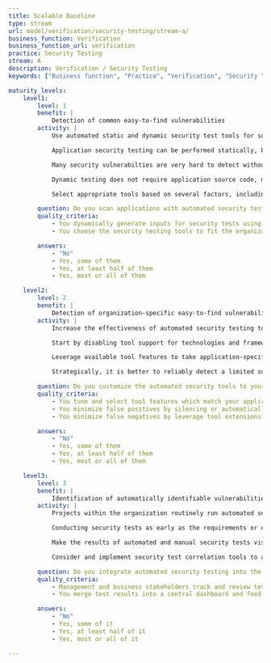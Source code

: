 ```yaml
---
title: Scalable Baseline
type: stream
url: model/verification/security-testing/stream-a/
business_function: Verification
business_function_url: verification
practice: Security Testing
stream: A
description: Verification / Security Testing
keywords: ["Business function", "Practice", "Verification", "Security Testing"]

maturity_levels:
    level1:
        level: 1
        benefit: |
            Detection of common easy-to-find vulnerabilities
        activity: |
            Use automated static and dynamic security test tools for software, resulting in more efficient security testing and higher quality results. Progressively increase the frequency of security tests and extend code coverage.

            Application security testing can be performed statically, by inspecting an application's source code without running it, or dynamically by simply observing the application's behavior in response to various input conditions. The former approach is often referred to as Static Application Security Testing (SAST), the latter as Dynamic Application Security Testing (DAST). A hybrid approach, known as Interactive Application Security Testing (IAST), combines the strengths of both approaches (at the cost of additional overhead) by dynamically testing automatically instrumented applications, allowing accurate monitoring of the application's internal state in response to external input.

            Many security vulnerabilties are very hard to detect without carefully inspecting the source code. While this is ideally performed by expert or peer review, it is a slow and expensive task. Although "noisier" and frequently less accurate than expert-led reviews, automated SAST tools are cheaper, much faster, and more consistent than humans. A number of commercial and free tools are able to efficiently detect sufficiently important bugs and vulnerabilities in large code bases.

            Dynamic testing does not require application source code, making it ideal for cases where source code is not available. It also identifies concrete instances of vulnerabilities. Due to its "black-box" approach , without instrumentation, it is more likely to uncover shallow bugs. Dynamic testing tools need a large source of test data whose manual test generation is prohibitive. Many tools exist which generate suitable test data automatically, leading to more efficient security testing and higher quality results.

            Select appropriate tools based on several factors, including depth and accuracy of inspection, robustness and accuracy of security test cases, available integrations with other tools, usage and cost model, etc. When selecting tools, use input from security-savvy technical staff as well as developers and development managers and review results with stakeholders.

        question: Do you scan applications with automated security testing tools?
        quality_criteria:
            - You dynamically generate inputs for security tests using automated tools
            - You choose the security testing tools to fit the organization's architecture and technology stack, and balance depth and accuracy of inspection with usability of findings to the organization

        answers:
            - "No"
            - Yes, some of them
            - Yes, at least half of them
            - Yes, most or all of them

    level2:
        level: 2
        benefit: |
            Detection of organization-specific easy-to-find vulnerabilites
        activity: |
            Increase the effectiveness of automated security testing tools by tuning and customizing them for your particular technology stacks and applications. Automated security testing tools have 2 important characteristics: Their false positive rate, i.e. the non-existent bugs and vulnerabilities they incorrectly report; their false negative rate, i.e. actual bugs and vulnerabilities which they fail to detect. As you mature in your use of automated testing tools, you strive to minimize their false positive and false negative rates. This maximizes the time development teams spend reviewing and addressing real security issues in their applications, and reduces the friction typically associated with using untuned automated security analysis tools.

            Start by disabling tool support for technologies and frameworks you do not use and target specific versions where possible. This will increase execution speed and reduce the number spurious results reported. Rely on security tool champions or shared security teams to pilot the tools in coordination with a select group of motivated development teams. This will identify likely false positive findings to ignore or remove from the tools' output. Identify specific security issues and anti-patterns and favor the best tool for detecting them.

            Leverage available tool features to take application-specific and organizational coding styles, as well as technical standards into account. Many automated static analysis tools allow users to write their own rules or customize default analysis rules to the specific software interfaces in the project under test for improved accuracy and depth of coverage. For example, potentially dangerous input (aka tainted) can be marked as safe after it flows through a designated custom sanitization method.

            Strategically, it is better to reliably detect a limited subset of security issues via automated tooling, and incrementally extend coverage than attempting to detect all known issues immediately. Once the tools have been sufficiently tuned, they can be made available to a more development teams. It is important to continuously monitor their perceived efficacy among development teams. In more advanced forms, machine learning techniques can be adopted to identify and automatically filter out likely false positives at scale.

        question: Do you customize the automated security tools to your applications and technology stacks?
        quality_criteria:
            - You tune and select tool features which match your application or technology stack
            - You minimize false positives by silencing or automatically filter irrelevant warnings or low probability findings
            - You minimize false negatives by leverage tool extensions or DSLs to customize tools for your application or organizational standards

        answers:
            - "No"
            - Yes, some of them
            - Yes, at least half of them
            - Yes, most or all of them

    level3:
        level: 3
        benefit: |
            Identification of automatically identifiable vulnerabilities in earliest possible stages
        activity: |
            Projects within the organization routinely run automated security tests and review results during development. Configure security testing tools to automatically run as part of the build and deploy process to make this scalable with low overhead. Inspect findings as they occur.

            Conducting security tests as early as the requirements or design phases can be beneficial. While traditionally used for functional test cases, this type of test-driven development approach involves identifying and running relevant security test cases early in the development cycle. With the automatic execution of security test cases, projects enter the implementation phase with a number of failing tests for the non-existent functionality. Implementation is complete when all the tests pass. This provides a clear, upfront goal for developers early in the development cycle, lowering risk of release delays due to security concerns or forced acceptance of risk to meet project deadlines.

            Make the results of automated and manual security tests visible via dashboards, and routinely present them to management and business stakeholders (e.g. before each release) for review. If there are unaddressed findings that remain as accepted risks for the release, stakeholders and development managers work together to establish a concrete timeframe for addressing them. Continuously review and improve the quality of the security tests.

            Consider and implement security test correlation tools to automate the matching and merging of test results from dynamic, static, and interactive application scanners into one central dashboard, providing direct input towards Defect Management. Spread the knowledge of the created security tests and the results across the development team to improve security knowledge and awareness inside the organization.

        question: Do you integrate automated security testing into the build and deploy process?
        quality_criteria:
            - Management and business stakeholders track and review test results throughout the development cycle
            - You merge test results into a central dashboard and feed them into defect management

        answers:
            - "No"
            - Yes, some of it
            - Yes, at least half of it
            - Yes, most or all of it

---
```

